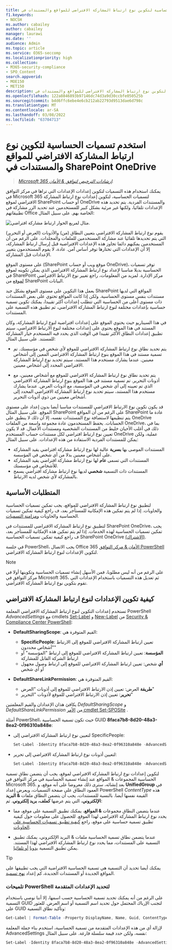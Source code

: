 ```yaml
---
title: استخدم تسميات الحساسية لتكوين نوع ارتباط المشاركة الافتراضي للمواقع والمستندات في SharePoint OneDrive
f1.keywords:
- NOCSH
ms.author: cabailey
author: cabailey
manager: laurawi
ms.date: ''
audience: Admin
ms.topic: article
ms.service: O365-seccomp
ms.localizationpriority: high
ms.collection:
- M365-security-compliance
- SPO_Content
search.appverid:
- MOE150
- MET150
description: استخدم تسميات الحساسية لتكوين نوع ارتباط المشاركة الافتراضي للمواقع والمستندات في SharePoint OneDrive.
ms.openlocfilehash: 122a8846893b97146dc74d3a9d30ccbfe050525b
ms.sourcegitcommit: bdd6ffc6ebe4e6cb212ab22793d9513dae6d798c
ms.translationtype: MT
ms.contentlocale: ar-SA
ms.lasthandoff: 03/08/2022
ms.locfileid: "63704713"
---
```

# <a name="use-sensitivity-labels-to-configure-the-default-sharing-link-type-for-sites-and-documents-in-sharepoint-and-onedrive"></a>استخدم تسميات الحساسية لتكوين نوع ارتباط المشاركة الافتراضي للمواقع والمستندات في SharePoint OneDrive

>*[Microsoft 365 إرشادات الترخيص لتوافق & الأمان](/office365/servicedescriptions/microsoft-365-service-descriptions/microsoft-365-tenantlevel-services-licensing-guidance/microsoft-365-security-compliance-licensing-guidance).*

يمكنك استخدام هذه التسميات لتكوين إعدادات الإعدادات التي تراها في مركز التوافق في Microsoft 365 لتسميات [](sensitivity-labels.md)الحساسية، لتكوين إعدادات نوع ارتباط المشاركة الافتراضي لموقع SharePoint أو حساب OneDrive والمستندات الفردية. يتم تحديد هذه الإعدادات تلقائيا، ولكنها غير مرئية بشكل كبير للمستخدمين عند تحديد الزر مشاركة في تطبيقاتهم  Office الخاصة بهم. على سبيل المثال:

![مثال لمربع الحوار ارتباط مشاركة افتراضي.](../media/default-sharing-link-example.png)

يقوم نوع ارتباط المشاركة الافتراضي بتعيين النطاق (من) والأذونات (العرض أو التحرير) التي يتم تحديدها تلقائيا عند مشاركة المستخدمين للملفات والمجلدات. على الرغم من أن المستخدمين يمكنهم دائما تجاوز هذه الإعدادات الافتراضية قبل إرسال ارتباط المشاركة، إلا أن الإعدادات التي تختارها توفر أساس آمن. عادة، لا يقوم المستخدمون بتغيير الإعدادات قبل المشاركة.

على مستوى الموقع (SharePoint موقع ويب أو حساب OneDrive)، توفر تسميات الحساسية بديلا مناسبا لإعداد نوع ارتباط المشاركة الافتراضي الذي يمكن تكوينه لموقع في SharePoint مركز الإدارة. لمزيد من المعلومات، راجع تغيير نوع الارتباط الافتراضي [لموقع](/sharepoint/change-default-sharing-link) من SharePoint البيانات.

يعمل هذا التكوين على مستوى الموقع بشكل جيد SharePoint المواقع التي لديها مستندات بنفس مستوى الحساسية. ولكن إذا كانت المواقع تحتوي على بعض المستندات ذات مستوى أعلى من الحساسية التي تتطلب إعدادات أكثر تقييدا، يمكنك تكوين تسمية حساسية بإعدادات مختلفة لنوع ارتباط المشاركة الافتراضي، ثم تطبيق هذه التسمية على المستندات.

في هذا السيناريو حيث يحتوي الموقع على إعدادات افتراضية لنوع ارتباط المشاركة، وكان المستند في هذا الموقع يحتوي على إعدادات مختلفة لنوع الارتباط الافتراضي، سيتم تطبيق إعدادات النطاق الأكثر تقييدا في الوقت الذي يحدد فيه المستخدم خيار المشاركة للمستند. على سبيل المثال:

- يتم تحديد نطاق نوع ارتباط المشاركة الافتراضي للموقع لأي شخص في مؤسستك. تم تسمية مستند في هذا الموقع بنوع ارتباط المشاركة الافتراضي المعين إلى أشخاص معينين. عندما يشارك مستخدم هذا المستند، سيتم تحديد نوع ارتباط المشاركة الافتراضي المحدد إلى أشخاص معينين.

- يتم تحديد نطاق نوع ارتباط المشاركة الافتراضي للموقع مع أشخاص معينين، مع أذونات التحرير. تم تسمية مستند في هذا الموقع بنوع ارتباط المشاركة الافتراضي الذي تم تعيينه إلى أي شخص في المؤسسة، مع أذونات العرض. عندما يشارك مستخدم هذا المستند، سيتم تحديد نوع ارتباط المشاركة الافتراضي المحدد إلى أشخاص معينين من ذوي أذونات التحرير.

قد يكون تكوين نوع الارتباط الافتراضي للمستندات مناسبا أيضا بدون إعداد على مستوى الموقع. على سبيل المثال SharePoint على الرغم من أن المواقع SharePoint عادة ما يتم تنظيمها لاستضافة نوع المستندات نفسه، إلا أن ذلك لا ينطبق على OneDrive الحسابات. يحفظ المستخدمون عادة مجموعة واسعة من الملفات OneDrive، بما في ذلك في أغلب الأحيان خليط من المستندات الشخصية ومستندات الأعمال. قد لا يكون تعيين نوع ارتباط افتراضي لكل مستندات حساب المستخدم OneDrive عملية، ولكن يمكن للمستندات الفردية الاستفادة من هذه الإعدادات. على سبيل المثال:

- المستندات الموصى بها **بسرية** عالية لها نوع ارتباط مشاركة افتراضي يقيد المشاركة على أشخاص معينين بدلا من أي شخص في المؤسسة.
- المستندات التي تسمى **عام** لها نوع ارتباط مشاركة افتراضي يقيد المشاركة للأشخاص في مؤسستك.
- المستندات ذات التسمية **شخصي** لديها نوع ارتباط مشاركة افتراضي يسمح بالمشاركة لأي شخص لديه الارتباط.

## <a name="prerequisites"></a>المتطلبات الأساسية

لتطبيق نوع ارتباط المشاركة الافتراضي للمواقع، يجب تمكين تسميات الحساسية والحاويات. إذا لم يتم تمكين هذه الإمكانية للمستأجر بعد، ف راجع كيفية تمكين تسميات الحساسية والحاويات [ومزامنة التسميات](sensitivity-labels-teams-groups-sites.md#how-to-enable-sensitivity-labels-for-containers-and-synchronize-labels).

لتطبيق نوع ارتباط المشاركة الافتراضي للمستندات في SharePoint OneDrive، يجب تمكين تسميات الحساسية لهذه الخدمات. إذا لم يتم تمكين هذه الإمكانية للمستأجر بعد، ف راجع كيفية تمكين تسميات الحساسية SharePoint OneDrive [(الاشتراك)](sensitivity-labels-sharepoint-onedrive-files.md#how-to-enable-sensitivity-labels-for-sharepoint-and-onedrive-opt-in).

في جلسة PowerShell، يجب الاتصال Office 365 [الأمان & مركز التوافق PowerShell](/powershell/exchange/office-365-scc/connect-to-scc-powershell/connect-to-scc-powershell) لتكوين الإعدادات لنوع ارتباط المشاركة الافتراضي.

> [!NOTE]
> على الرغم من أنه ليس مطلوبا، فمن الأسهل إنشاء [](create-sensitivity-labels.md)تسميات الحساسية وتكوينها أولا في مركز التوافق في Microsoft 365، ثم تعديل هذه التسميات باستخدام الإعدادات التي تقوم بتكوين نوع ارتباط المشاركة الافتراضي.

## <a name="how-to-configure-settings-for-the-default-sharing-link-type"></a>كيفية تكوين الإعدادات لنوع ارتباط المشاركة الافتراضي

تستخدم إعدادات التكوين لنوع ارتباط المشاركة الافتراضي المعلمة PowerShell *AdvancedSettings* مع cmdlets [Set-Label](/powershell/module/exchange/set-label) و [New-Label](/powershell/module/exchange/new-labelpolicy) من [Security & Compliance Center PowerShell](/powershell/exchange/scc-powershell):

- **DefaultSharingScope**: القيم المتوفرة هي:
    - **SpecificPeople**: تعيين ارتباط المشاركة الافتراضي للموقع إلى الارتباط "أشخاص محددون"
    - **المؤسسة**: تعيين ارتباط المشاركة الافتراضي للموقع إلى ارتباط "المؤسسة" أو ارتباط الشركة القابل للمشاركة
    - **أي** شخص: تعيين ارتباط المشاركة الافتراضي للموقع إلى ارتباط وصول مجهول أو أي شخص

- **DefaultShareLinkPermission**: القيم المتوفرة هي:
    - **طريقة** العرض: تعيين إذن الارتباط الافتراضي للموقع إلى أذونات "العرض"
    - **تحرير**: تعيين إذن الارتباط الافتراضي للموقع لأذونات "التحرير"

يكافئ هذان الإعدادان والقيم المعلمتين *DefaultSharingScope* و *DefaultShareLinkPermission* من [الأمر cmdlet Set-SPOSite](/powershell/module/sharepoint-online/set-sposite) .

أمثلة PowerShell، حيث تكون تسمية الحساسية GUID **8faca7b8-8d20-48a3-8ea2-0f96310a848e**:

- لتعيين نوع ارتباط المشاركة الافتراضي إلى SpecificPeople:
    
    ````powershell
    Set-Label -Identity 8faca7b8-8d20-48a3-8ea2-0f96310a848e -AdvancedSettings @{DefaultSharingScope="SpecificPeople"}
    ````

- لتعيين أذونات نوع ارتباط المشاركة الافتراضي إلى تحرير:
    
    ````powershell
    Set-Label -Identity 8faca7b8-8d20-48a3-8ea2-0f96310a848e -AdvancedSettings @{DefaultShareLinkPermission="Edit"}
    ````

لتكوين إعدادات نوع ارتباط المشاركة الافتراضي لموقع، يجب أن يتضمن نطاق تسمية الحساسية المجموعات & المواقع [](sensitivity-labels.md#label-scopes) عند إنشاء تسمية الحساسية في مركز التوافق في Microsoft 365. بعد إنشائه، سترى ذلك معروضا على أنه موقع، و **UnifiedGroup** في العمود النطاق على  صفحة التسميات،  ويعرض إعداد PowerShell *ContentType* هذه القيمة نفسها أيضا. بالنسبة للمستندات، يجب أن يتضمن النطاق ملفات **& البريد الإلكتروني**، التي يتم عرضها **كملف، بريد إلكتروني**. ثم:

- عندما يتضمن النطاق مجموعات **& المواقع**، يمكنك تطبيق التسمية على موقع، مما يحدد نوع ارتباط المشاركة الافتراضي لهذا الموقع. للحصول على معلومات حول كيفية تطبيق تسمية حساسية على موقع، راجع [كيفية تطبيق تسميات الحساسية على الحاويات](sensitivity-labels-teams-groups-sites.md#how-to-apply-sensitivity-labels-to-containers).

- عندما يتضمن نطاق تسمية الحساسية ملفات & البريد الإلكتروني، يمكنك تطبيق التسمية على المستندات، مما يحدد نوع ارتباط المشاركة الافتراضي لهذا المستند. يمكن تطبيق التسمية [يدويا](https://support.microsoft.com/office/apply-sensitivity-labels-to-your-files-and-email-in-office-2f96e7cd-d5a4-403b-8bd7-4cc636bae0f9) [أو تلقائيا](apply-sensitivity-label-automatically.md).

> [!TIP]
> يمكنك أيضا تحديد أن التسمية هي تسمية الحساسية الافتراضية التي يجب تطبيقها على المواقع الجديدة أو المستندات الجديدة، كم إعداد [نهج تسمية](sensitivity-labels.md#what-label-policies-can-do).

### <a name="powershell-tips-for-specifying-the-advanced-settings"></a>تلميحات PowerShell لتحديد الإعدادات المتقدمة

على الرغم من أنه يمكنك تحديد تسمية الحساسية حسب اسمها، إلا أننا نوصي باستخدام التسمية GUID لتجنب الإرباك المحتمل حول تحديد اسم التسمية أو اسم العرض. للعثور على GUID وتأكيد نطاق التسمية:

````powershell
Get-Label | Format-Table -Property DisplayName, Name, Guid, ContentType
````

لإزالة أي من هذه الإعدادات المتقدمة من تسمية الحساسية، استخدم بناء جملة المعلمة AdvancedSettings نفسه، ولكن حدد قيمة سلسلة فارغة. على سبيل المثال:

````powershell
Set-Label -Identity 8faca7b8-8d20-48a3-8ea2-0f96310a848e -AdvancedSettings @{DefaultSharingScope=""}
````

